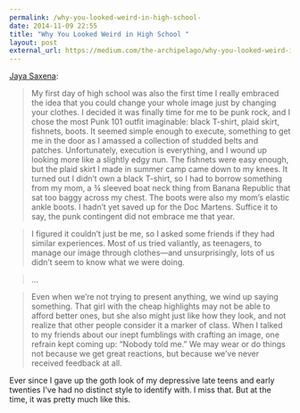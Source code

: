 ```yaml
---
permalink: /why-you-looked-weird-in-high-school-
date: 2014-11-09 22:55
title: "Why You Looked Weird in High School "
layout: post
external_url: https://medium.com/the-archipelago/why-you-looked-weird-in-high-school-e9293ad795ec
---
```

[Jaya Saxena](https://medium.com/the-archipelago/why-you-looked-weird-in-high-school-e9293ad795ec):

>My first day of high school was also the first time I really embraced the idea that you could change your whole image just by changing your clothes. I decided it was finally time for me to be punk rock, and I chose the most Punk 101 outfit imaginable: black T-shirt, plaid skirt, fishnets, boots. It seemed simple enough to execute, something to get me in the door as I amassed a collection of studded belts and patches. Unfortunately, execution is everything, and I wound up looking more like a slightly edgy nun. The fishnets were easy enough, but the plaid skirt I made in summer camp came down to my knees. It turned out I didn’t own a black T-shirt, so I had to borrow something from my mom, a ¾ sleeved boat neck thing from Banana Republic that sat too baggy across my chest. The boots were also my mom’s elastic ankle boots. I hadn’t yet saved up for the Doc Martens. Suffice it to say, the punk contingent did not embrace me that year.

>I figured it couldn’t just be me, so I asked some friends if they had similar experiences. Most of us tried valiantly, as teenagers, to manage our image through clothes—and unsurprisingly, lots of us didn’t seem to know what we were doing.

>…

>Even when we’re not trying to present anything, we wind up saying something. That girl with the cheap highlights may not be able to afford better ones, but she also might just like how they look, and not realize that other people consider it a marker of class. When I talked to my friends about our inept fumblings with crafting an image, one refrain kept coming up: “Nobody told me.” We may wear or do things not because we get great reactions, but because we’ve never received feedback at all.

Ever since I gave up the goth look of my depressive late teens and early twenties I've had no distinct style to identify with. I miss that. But at the time, it was pretty much like this. 